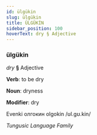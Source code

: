 ```yaml
---
id: ülgükin
slug: ülgükin
title: ÜLGÜKİN
sidebar_position: 100
hoverText: dry § Adjective
---
```


### ülgükin

*dry* **§** Adjective

**Verb**: to be dry

**Noun**: dryness

**Modifier**: dry

Evenki олгокин olgokin /ʊl.gʊ.kin/

*Tungusic Language Family*